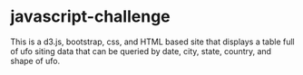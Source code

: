 # javascript-challenge

This is a d3.js, bootstrap, css, and HTML based site that displays a table full of ufo siting data that can be queried by date, city, state, country, and shape of ufo.
